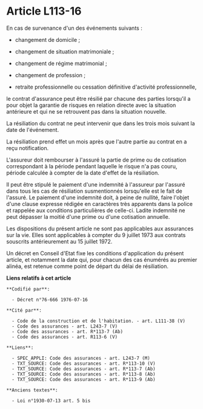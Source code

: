 # Article L113-16

En cas de survenance d'un des événements suivants :

- changement de domicile ;

- changement de situation matrimoniale ;

- changement de régime matrimonial ;

- changement de profession ;

- retraite professionnelle ou cessation définitive d'activité professionnelle,

le contrat d'assurance peut être résilié par chacune des parties lorsqu'il a pour objet la garantie de risques en relation
directe avec la situation antérieure et qui ne se retrouvent pas dans la situation nouvelle.

La résiliation du contrat ne peut intervenir que dans les trois mois suivant la date de l'événement.

La résiliation prend effet un mois après que l'autre partie au contrat en a reçu notification.

L'assureur doit rembourser à l'assuré la partie de prime ou de cotisation correspondant à la période pendant laquelle le
risque n'a pas couru, période calculée à compter de la date d'effet de la résiliation.

Il peut être stipulé le paiement d'une indemnité à l'assureur par l'assuré dans tous les cas de résiliation susmentionnés
lorsqu'elle est le fait de l'assuré. Le paiement d'une indemnité doit, à peine de nullité, faire l'objet d'une clause
expresse rédigée en caractères très apparents dans la police et rappelée aux conditions particulières de celle-ci. Ladite
indemnité ne peut dépasser la moitié d'une prime ou d'une cotisation annuelle.

Les dispositions du présent article ne sont pas applicables aux assurances sur la vie. Elles sont applicables à compter du 9
juillet 1973 aux contrats souscrits antérieurement au 15 juillet 1972.

Un décret en Conseil d'Etat fixe les conditions d'application du présent article, et notamment la date qui, pour chacun des
cas énumérés au premier alinéa, est retenue comme point de départ du délai de résiliation.

**Liens relatifs à cet article**

	**Codifié par**:

	  - Décret n°76-666 1976-07-16

	**Cité par**:

	  - Code de la construction et de l'habitation. - art. L111-38 (V)
	  - Code des assurances - art. L243-7 (V)
	  - Code des assurances - art. R*113-7 (Ab)
	  - Code des assurances - art. R113-6 (V)

	**Liens**:

	  - SPEC_APPLI: Code des assurances - art. L243-7 (M)
	  - TXT_SOURCE: Code des assurances - art. R*113-10 (V)
	  - TXT_SOURCE: Code des assurances - art. R*113-7 (Ab)
	  - TXT_SOURCE: Code des assurances - art. R*113-8 (Ab)
	  - TXT_SOURCE: Code des assurances - art. R*113-9 (Ab)

	**Anciens textes**:

	  - Loi n°1930-07-13 art. 5 bis
